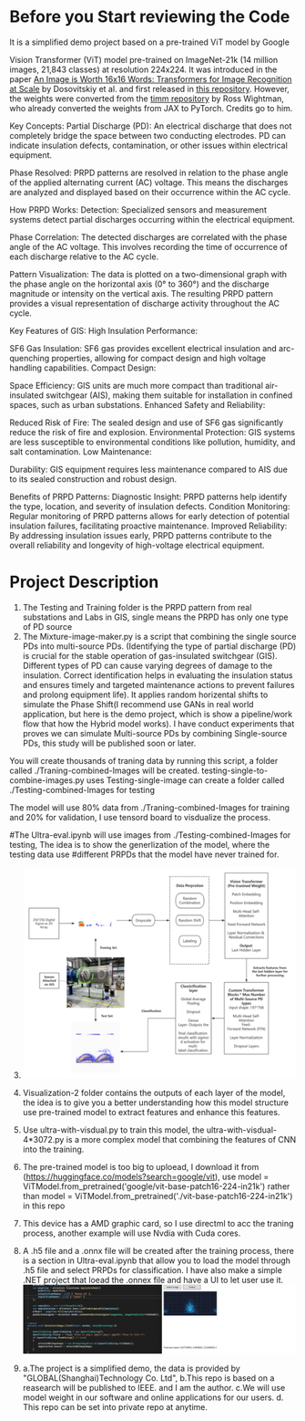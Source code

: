 # Before you Start reviewing the Code

It is a simplified demo project based on a pre-trained ViT model by Google

Vision Transformer (ViT) model pre-trained on ImageNet-21k (14 million images, 21,843 classes) at resolution 224x224. It was introduced in the paper [An Image is Worth 16x16 Words: Transformers for Image Recognition at Scale](https://arxiv.org/abs/2010.11929) by Dosovitskiy et al. and first released in [this repository](https://github.com/google-research/vision_transformer). However, the weights were converted from the [timm repository](https://github.com/rwightman/pytorch-image-models) by Ross Wightman, who already converted the weights from JAX to PyTorch. Credits go to him. 

Key Concepts:
Partial Discharge (PD): An electrical discharge that does not completely bridge the space between two conducting electrodes. PD can indicate insulation defects, contamination, or other issues within electrical equipment.

Phase Resolved: PRPD patterns are resolved in relation to the phase angle of the applied alternating current (AC) voltage. This means the discharges are analyzed and displayed based on their occurrence within the AC cycle.

How PRPD Works:
Detection: Specialized sensors and measurement systems detect partial discharges occurring within the electrical equipment.

Phase Correlation: The detected discharges are correlated with the phase angle of the AC voltage. This involves recording the time of occurrence of each discharge relative to the AC cycle.

Pattern Visualization: The data is plotted on a two-dimensional graph with the phase angle on the horizontal axis (0° to 360°) and the discharge magnitude or intensity on the vertical axis. The resulting PRPD pattern provides a visual representation of discharge activity throughout the AC cycle.

Key Features of GIS:
High Insulation Performance:

SF6 Gas Insulation: SF6 gas provides excellent electrical insulation and arc-quenching properties, allowing for compact design and high voltage handling capabilities.
Compact Design:

Space Efficiency: GIS units are much more compact than traditional air-insulated switchgear (AIS), making them suitable for installation in confined spaces, such as urban substations.
Enhanced Safety and Reliability:

Reduced Risk of Fire: The sealed design and use of SF6 gas significantly reduce the risk of fire and explosion.
Environmental Protection: GIS systems are less susceptible to environmental conditions like pollution, humidity, and salt contamination.
Low Maintenance:

Durability: GIS equipment requires less maintenance compared to AIS due to its sealed construction and robust design.

Benefits of PRPD Patterns:
Diagnostic Insight: PRPD patterns help identify the type, location, and severity of insulation defects.
Condition Monitoring: Regular monitoring of PRPD patterns allows for early detection of potential insulation failures, facilitating proactive maintenance.
Improved Reliability: By addressing insulation issues early, PRPD patterns contribute to the overall reliability and longevity of high-voltage electrical equipment.
#  Project Description
1. The Testing and Training folder is the PRPD pattern from real substations and Labs in GIS, single means the PRPD has only one type of PD source
2. The Mixture-image-maker.py is a script that combining the single source PDs into multi-source PDs. (Identifying the type of partial discharge (PD) is crucial for the stable operation of gas-insulated switchgear (GIS). Different types of PD can cause varying degrees of damage to the insulation. Correct identification helps in evaluating the insulation status and ensures timely and targeted maintenance actions to prevent failures and prolong equipment life). It applies random horizental shifts 
to simulate the Phase Shift(I recommend use GANs in real world application, but here is the demo project, which is show a pipeline/work flow that how the Hybrid model works). I have conduct experiments that proves we can simulate Multi-source PDs by combining Single-source PDs, this study will be published soon or later.

You will create thousands of traning data by running this script, a folder called ./Traning-combined-Images will be created.
testing-single-to-combine-images.py uses Testing-single-image can create a folder called ./Testing-combined-Images for testing

The model will use 80% data from ./Traning-combined-Images for training and 20% for validation, I use tensord board to visdualize the process.

#The Ultra-eval.ipynb will use images from ./Testing-combined-Images for testing, The idea is to show the generlization of the model, where the testing data use #different PRPDs that the model have never trained for.

3. ![A work flow of my model](image.jpg)

4. Visualization-2 folder contains the outputs of each layer of the model, the idea is to give you a better understanding how this model structure use pre-trained model to extract features and enhance this features. 

5. Use ultra-with-visdual.py to train this model, the ultra-with-visdual-4*3072.py is a more complex model that combining the features of CNN into the training. 

6. The pre-trained model is too big to uploead, I download it from (https://huggingface.co/models?search=google/vit), 
 use model = ViTModel.from_pretrained('google/vit-base-patch16-224-in21k') rather than model = ViTModel.from_pretrained('./vit-base-patch16-224-in21k') in this repo

7. This device has a AMD graphic card, so I use directml to acc the traning process, another example will use Nvdia with Cuda cores.

8. A .h5 file and a .onnx file will be created after the training process, there is a section in Ultra-eval.ipynb that allow you to load the model through .h5 file and select PRPDs for classification.  I have also make a simple  .NET project that loead the .onnex file and have a UI to let user use it. 
![A screen shot of the .NET project](image-1.jpg)

9.  a.The project is a simplified demo, the data is provided by "GLOBAL(Shanghai)Technology Co. Ltd", 
    b.This repo is based on a reasearch will be published to IEEE. and I am the author. 
    c.We will use model weight in our software and online applications for our users.
    d. This repo can be set into private repo at anytime.
   
